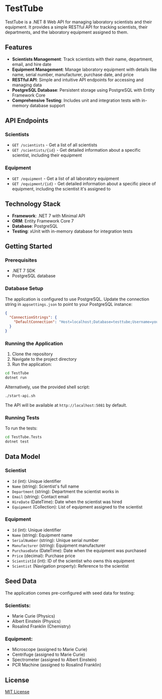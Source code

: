 # TestTube

TestTube is a .NET 8 Web API for managing laboratory scientists and their equipment. It provides a simple RESTful API for tracking scientists, their departments, and the laboratory equipment assigned to them.

## Features

- **Scientists Management**: Track scientists with their name, department, email, and hire date
- **Equipment Management**: Manage laboratory equipment with details like name, serial number, manufacturer, purchase date, and price
- **RESTful API**: Simple and intuitive API endpoints for accessing and managing data
- **PostgreSQL Database**: Persistent storage using PostgreSQL with Entity Framework Core
- **Comprehensive Testing**: Includes unit and integration tests with in-memory database support

## API Endpoints

### Scientists

- `GET /scientists` - Get a list of all scientists
- `GET /scientists/{id}` - Get detailed information about a specific scientist, including their equipment

### Equipment

- `GET /equipment` - Get a list of all laboratory equipment
- `GET /equipment/{id}` - Get detailed information about a specific piece of equipment, including the scientist it's assigned to

## Technology Stack

- **Framework**: .NET 7 with Minimal API
- **ORM**: Entity Framework Core 7
- **Database**: PostgreSQL
- **Testing**: xUnit with in-memory database for integration tests

## Getting Started

### Prerequisites

- .NET 7 SDK
- PostgreSQL database

### Database Setup

The application is configured to use PostgreSQL. Update the connection string in `appsettings.json` to point to your PostgreSQL instance:

```json
{
  "ConnectionStrings": {
    "DefaultConnection": "Host=localhost;Database=testtube;Username=your_username;Password=your_password"
  }
}
```

### Running the Application

1. Clone the repository
2. Navigate to the project directory
3. Run the application:

```bash
cd TestTube
dotnet run
```

Alternatively, use the provided shell script:

```bash
./start-api.sh
```

The API will be available at `http://localhost:5081` by default.

### Running Tests

To run the tests:

```bash
cd TestTube.Tests
dotnet test
```

## Data Model

### Scientist

- `Id` (int): Unique identifier
- `Name` (string): Scientist's full name
- `Department` (string): Department the scientist works in
- `Email` (string): Contact email
- `HireDate` (DateTime): Date when the scientist was hired
- `Equipment` (Collection): List of equipment assigned to the scientist

### Equipment

- `Id` (int): Unique identifier
- `Name` (string): Equipment name
- `SerialNumber` (string): Unique serial number
- `Manufacturer` (string): Equipment manufacturer
- `PurchaseDate` (DateTime): Date when the equipment was purchased
- `Price` (decimal): Purchase price
- `ScientistId` (int): ID of the scientist who owns this equipment
- `Scientist` (Navigation property): Reference to the scientist

## Seed Data

The application comes pre-configured with seed data for testing:

### Scientists:
- Marie Curie (Physics)
- Albert Einstein (Physics)
- Rosalind Franklin (Chemistry)

### Equipment:
- Microscope (assigned to Marie Curie)
- Centrifuge (assigned to Marie Curie)
- Spectrometer (assigned to Albert Einstein)
- PCR Machine (assigned to Rosalind Franklin)

## License

[MIT License](LICENSE)
